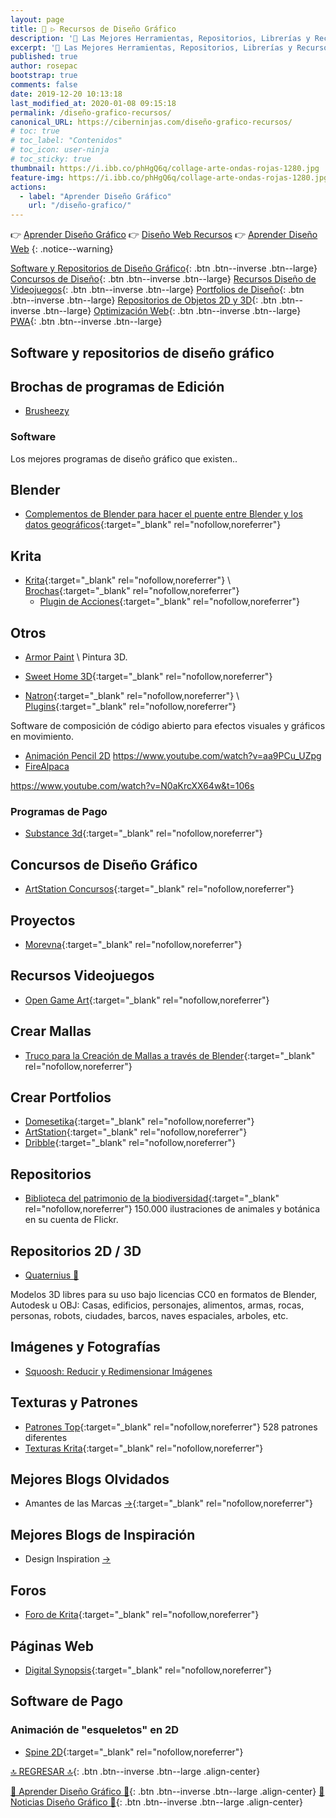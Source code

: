 ```yaml
---
layout: page
title: 🎨 ▷ Recursos de Diseño Gráfico
description: '🔨 Las Mejores Herramientas, Repositorios, Librerías y Recursos para Diseñadores Gráficos'
excerpt: '🔨 Las Mejores Herramientas, Repositorios, Librerías y Recursos para Diseñadores Gráficos'
published: true
author: rosepac
bootstrap: true
comments: false
date: 2019-12-20 10:13:18
last_modified_at: 2020-01-08 09:15:18
permalink: /diseño-grafico-recursos/
canonical_URL: https://ciberninjas.com/diseño-grafico-recursos/
# toc: true
# toc_label: "Contenidos"
# toc_icon: user-ninja
# toc_sticky: true
thumbnail: https://i.ibb.co/phHgQ6q/collage-arte-ondas-rojas-1280.jpg
feature-img: https://i.ibb.co/phHgQ6q/collage-arte-ondas-rojas-1280.jpg
actions:
  - label: "Aprender Diseño Gráfico"
    url: "/diseño-grafico/"
---
```


👉 [Aprender Diseño Gráfico](/diseño-grafico/)
👉 [Diseño Web Recursos](/diseño-web-recursos/)
👉 [Aprender Diseño Web](/diseño-web/)
{: .notice--warning}

[Software y Repositorios de Diseño Gráfico](/diseño-grafico-recursos/#software-y-repositorios-de-diseño-gráfico){: .btn .btn--inverse .btn--large} [Concursos de Diseño](/diseño-grafico-recursos/#concursos-de-diseño-gráfico){: .btn .btn--inverse .btn--large} [Recursos Diseño de Videojuegos](/diseño-grafico-recursos/#recursos-videojuegos){: .btn .btn--inverse .btn--large} [Portfolios de Diseño](/diseño-grafico-recursos/#crear-portfolios){: .btn .btn--inverse .btn--large} [Repositorios de Objetos 2D y 3D](/diseño-grafico-recursos/#repositorios-2d--3d){: .btn .btn--inverse .btn--large} [Optimización Web](/diseño-web-recursos/#optimización-web){: .btn .btn--inverse .btn--large} [PWA](/diseño-web-recursos/#pwa){: .btn .btn--inverse .btn--large}

## Software y repositorios de diseño gráfico

## Brochas de programas de Edición

* [Brusheezy](https://www.brusheezy.com/free/)

### Software

Los mejores programas de diseño gráfico que existen..

## Blender

* [Complementos de Blender para hacer el puente entre Blender y los datos geográficos](https://github.com/domlysz/BlenderGIS#blender-gis){:target="_blank" rel="nofollow,noreferrer"}

## Krita

* [Krita](https://krita.org/es/){:target="_blank" rel="nofollow,noreferrer"} \ [Brochas](https://docs.krita.org/en/resources_page.html#brush-packs){:target="_blank" rel="nofollow,noreferrer"}
  * [Plugin de Acciones](https://github.com/Larpon/krita-bulk-actions){:target="_blank" rel="nofollow,noreferrer"}

## Otros

* [Armor Paint](https://80.lv/articles/open-source-painting-tool-for-3d-artists/) \ Pintura 3D.

* [Sweet Home 3D](http://www.sweethome3d.com/){:target="_blank" rel="nofollow,noreferrer"}
<!-- tutoriales de sweet home 3d - buscar youtube -->

* [Natron](https://natrongithub.github.io/){:target="_blank" rel="nofollow,noreferrer"} \ [Plugins](https://github.com/NatronGitHub/natron-plugins){:target="_blank" rel="nofollow,noreferrer"}

Software de composición de código abierto para efectos visuales y gráficos en movimiento.

* [Animación Pencil 2D](https://www.pencil2d.org/) 
https://www.youtube.com/watch?v=aa9PCu_UZpg
* [FireAlpaca](https://firealpaca.com/)
<!-- https://alternativeto.net/software/natron/ -->
https://www.youtube.com/watch?v=N0aKrcXX64w&t=106s

### Programas de Pago

* [Substance 3d](https://www.substance3d.com/){:target="_blank" rel="nofollow,noreferrer"}

## Concursos de Diseño Gráfico

* [ArtStation Concursos](https://www.artstation.com/contests){:target="_blank" rel="nofollow,noreferrer"}

## Proyectos

* [Morevna](https://morevnaproject.org/){:target="_blank" rel="nofollow,noreferrer"}

## Recursos Videojuegos

* [Open Game Art](https://opengameart.org/){:target="_blank" rel="nofollow,noreferrer"}

## Crear Mallas

* [Truco para la Creación de Mallas a través de Blender](https://www.youtube.com/watch?time_continue=335&v=kEx0aXH7Z5w&feature=emb_logo){:target="_blank" rel="nofollow,noreferrer"}

## Crear Portfolios

* [Domesetika](https://www.domestika.org/ "Domestika es la comunidad de la Clase Creativa"){:target="_blank" rel="nofollow,noreferrer"}
* [ArtStation](https://www.artstation.com/ "ArtStation le ofrece una manera simple pero poderosa de mostrar su cartera y ser visto por las personas adecuadas en la industria. "){:target="_blank" rel="nofollow,noreferrer"}
* [Dribble](https://dribbble.com){:target="_blank" rel="nofollow,noreferrer"}

## Repositorios

* [Biblioteca del patrimonio de la biodiversidad](https://www.flickr.com/photos/biodivlibrary/){:target="_blank" rel="nofollow,noreferrer"} 150.000 ilustraciones de animales y botánica en su cuenta de Flickr.

## Repositorios 2D / 3D

* [Quaternius 🏡](http://quaternius.com/assets.html)

Modelos 3D libres para su uso bajo licencias CC0 en formatos de Blender, Autodesk u OBJ: Casas, edificios, personajes, alimentos, armas, rocas, personas, robots, ciudades, barcos, naves espaciales, arboles, etc.

## Imágenes y Fotografías

* [Squoosh: Reducir y Redimensionar Imágenes](https://squoosh.app/)

## Texturas y Patrones

* [Patrones Top](https://www.toptal.com/designers/subtlepatterns/){:target="_blank" rel="nofollow,noreferrer"} 528 patrones diferentes
* [Texturas Krita](https://docs.krita.org/en/resources_page.html#texture-packs){:target="_blank" rel="nofollow,noreferrer"}

## Mejores Blogs Olvidados

* Amantes de las Marcas [->](http://amantesdelasmarcas.com/){:target="_blank" rel="nofollow,noreferrer"}

## Mejores Blogs de Inspiración

* Design Inspiration [->](https://www.designspiration.com/)

## Foros

* [Foro de Krita](https://krita-artists.org){:target="_blank" rel="nofollow,noreferrer"}

## Páginas Web

* [Digital Synopsis](https://digitalsynopsis.com/){:target="_blank" rel="nofollow,noreferrer"}

## Software de Pago

### Animación de "esqueletos" en 2D

* [Spine 2D](http://esotericsoftware.com/){:target="_blank" rel="nofollow,noreferrer"}

[🔝 REGRESAR 🔝](/diseño-grafico/#page-title){: .btn .btn--inverse .btn--large .align-center}

[🎨 Aprender Diseño Gráfico 🎨](/diseño-grafico/#page-title){: .btn .btn--inverse .btn--large .align-center}
[🎨 Noticias Diseño Gráfico 🎨](/directo/#-diseño-gráfico){: .btn .btn--inverse .btn--large .align-center}